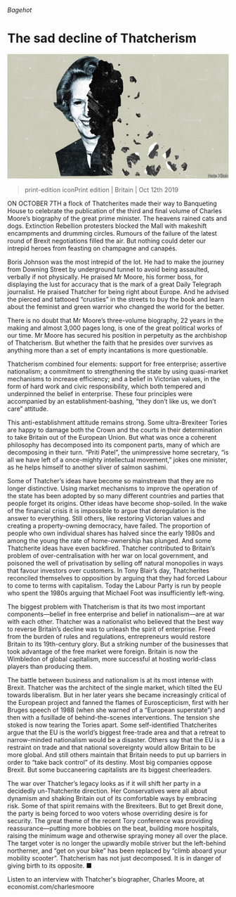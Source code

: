 ###### Bagehot

# The sad decline of Thatcherism 

![image](images/20191012_brd000.jpg) 

> print-edition iconPrint edition | Britain | Oct 12th 2019 

ON OCTOBER 7TH a flock of Thatcherites made their way to Banqueting House to celebrate the publication of the third and final volume of Charles Moore’s biography of the great prime minister. The heavens rained cats and dogs. Extinction Rebellion protesters blocked the Mall with makeshift encampments and drumming circles. Rumours of the failure of the latest round of Brexit negotiations filled the air. But nothing could deter our intrepid heroes from feasting on champagne and canapés. 

Boris Johnson was the most intrepid of the lot. He had to make the journey from Downing Street by underground tunnel to avoid being assaulted, verbally if not physically. He praised Mr Moore, his former boss, for displaying the lust for accuracy that is the mark of a great Daily Telegraph journalist. He praised Thatcher for being right about Europe. And he advised the pierced and tattooed “crusties” in the streets to buy the book and learn about the feminist and green warrior who changed the world for the better. 

There is no doubt that Mr Moore’s three-volume biography, 22 years in the making and almost 3,000 pages long, is one of the great political works of our time. Mr Moore has secured his position in perpetuity as the archbishop of Thatcherism. But whether the faith that he presides over survives as anything more than a set of empty incantations is more questionable. 

Thatcherism combined four elements: support for free enterprise; assertive nationalism; a commitment to strengthening the state by using quasi-market mechanisms to increase efficiency; and a belief in Victorian values, in the form of hard work and civic responsibility, which both tempered and underpinned the belief in enterprise. These four principles were accompanied by an establishment-bashing, “they don’t like us, we don’t care” attitude. 

This anti-establishment attitude remains strong. Some ultra-Brexiteer Tories are happy to damage both the Crown and the courts in their determination to take Britain out of the European Union. But what was once a coherent philosophy has decomposed into its component parts, many of which are decomposing in their turn. “Priti Patel”, the unimpressive home secretary, “is all we have left of a once-mighty intellectual movement,” jokes one minister, as he helps himself to another sliver of salmon sashimi. 

Some of Thatcher’s ideas have become so mainstream that they are no longer distinctive. Using market mechanisms to improve the operation of the state has been adopted by so many different countries and parties that people forget its origins. Other ideas have become shop-soiled. In the wake of the financial crisis it is impossible to argue that deregulation is the answer to everything. Still others, like restoring Victorian values and creating a property-owning democracy, have failed. The proportion of people who own individual shares has halved since the early 1980s and among the young the rate of home-ownership has plunged. And some Thatcherite ideas have even backfired. Thatcher contributed to Britain’s problem of over-centralisation with her war on local government, and poisoned the well of privatisation by selling off natural monopolies in ways that favour investors over customers. In Tony Blair’s day, Thatcherites reconciled themselves to opposition by arguing that they had forced Labour to come to terms with capitalism. Today the Labour Party is run by people who spent the 1980s arguing that Michael Foot was insufficiently left-wing. 

The biggest problem with Thatcherism is that its two most important components—belief in free enterprise and belief in nationalism—are at war with each other. Thatcher was a nationalist who believed that the best way to reverse Britain’s decline was to unleash the spirit of enterprise. Freed from the burden of rules and regulations, entrepreneurs would restore Britain to its 19th-century glory. But a striking number of the businesses that took advantage of the free market were foreign. Britain is now the Wimbledon of global capitalism, more successful at hosting world-class players than producing them. 

The battle between business and nationalism is at its most intense with Brexit. Thatcher was the architect of the single market, which tilted the EU towards liberalism. But in her later years she became increasingly critical of the European project and fanned the flames of Euroscepticism, first with her Bruges speech of 1988 (when she warned of a “European superstate”) and then with a fusillade of behind-the-scenes interventions. The tension she stoked is now tearing the Tories apart. Some self-identified Thatcherites argue that the EU is the world’s biggest free-trade area and that a retreat to narrow-minded nationalism would be a disaster. Others say that the EU is a restraint on trade and that national sovereignty would allow Britain to be more global. And still others maintain that Britain needs to put up barriers in order to “take back control” of its destiny. Most big companies oppose Brexit. But some buccaneering capitalists are its biggest cheerleaders. 

The war over Thatcher’s legacy looks as if it will shift her party in a decidedly un-Thatcherite direction. Her Conservatives were all about dynamism and shaking Britain out of its comfortable ways by embracing risk. Some of that spirit remains with the Brexiteers. But to get Brexit done, the party is being forced to woo voters whose overriding desire is for security. The great theme of the recent Tory conference was providing reassurance—putting more bobbies on the beat, building more hospitals, raising the minimum wage and otherwise spraying money all over the place. The target voter is no longer the upwardly mobile striver but the left-behind northerner, and “get on your bike” has been replaced by “climb aboard your mobility scooter”. Thatcherism has not just decomposed. It is in danger of giving birth to its opposite. ■ 

Listen to an interview with Thatcher's biographer, Charles Moore, at economist.com/charlesmoore 

